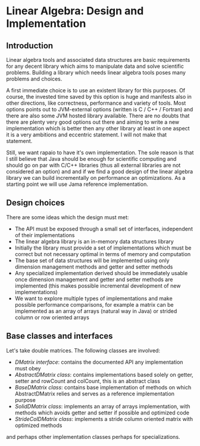 # Linear Algebra: Design and Implementation

## Introduction

Linear algebra tools and associated data structures are basic requirements for any 
decent library which aims to manipulate data and solve scientific problems. 
Building a library which needs linear algebra tools poses many problems and choices.

A first immediate choice is to use an existent library for this purposes.
Of course, the invested time saved by this option is huge and manifests also in other 
directions, like correctness, performance and variety of tools. Most options points
out to JVM-external options (written is C / C++ / Fortran) and there are also some 
JVM hosted library available. There are no doubts that there are plenty very good 
options out there and aiming to write a new implementation which is better then 
any other library at least in one aspect it is a very ambitions and eccentric statement.
I will not make that statement. 

Still, we want rapaio to have it's own implementation. The sole reason is that I still 
believe that Java should be enough for scientific computing and should go on par
with C/C++ libraries (thus all external libraries are not considered an option) and 
and if we find a good design of the linear algebra library we can build incrementally 
on performance an optimizations. As a starting point we will use Jama reference 
implementation.

## Design choices

There are some ideas which the design must met:

* The API must be exposed through a small set of interfaces, independent of their implementations
* The linear algebra library is an in-memory data structures library
* Initially the library must provide a set of implementations which must be correct but not necessary 
optimal in terms of memory and computation
* The base set of data structures will be implemented using only dimension management methods and
getter and setter methods 
* Any specialized implementation derived should be immediately usable once dimension management and
getter and setter methods are implemented (this makes possible incremental development of new 
implementations)
* We want to explore multiple types of implementations and make possible performance comparisons, 
for example a matrix can be implemented as an array of arrays (natural way in Java) or strided 
column or row oriented arrays

## Base classes and interfaces

Let's take double matrices. The following classes are involved:

* *DMatrix interface*: contains the documented API any implementation must obey
* *AbstractDMatrix class*: contains implementations based solely on getter, setter and rowCount and colCount, this is an abstract class
* *BaseDMatrix class*: contains base implementation of methods on which AbstractDMatrix relies and 
serves as a reference implementation purpose
* *SolidDMatrix class*: implements an array of arrays implementation, with methods which avoids 
getter and setter if possible and optimized code
* *StrideColDMatrix class*: implements a stride column oriented matrix with optimized methods 

and perhaps other implementation classes perhaps for specializations.